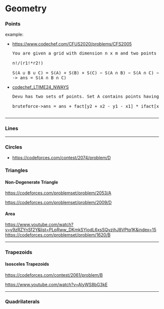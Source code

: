 # Geometry

### Points

example:

- https://www.codechef.com/CFUS2020/problems/CFS2005

  <pre>
  You are given a grid with dimension n x m and two points with coordinates X(x1,y1) and Y(x2,y2) . Your task is to find the number of ways in which one can go from point A(0,0)to point B(n,m) using the shortest possible path such that the shortest path neither passes through X nor through Y.
  
  n!/(r1!*r2!)
  
  S(A ∪ B ∪ C) = S(A) + S(B) + S(C) − S(A ∩ B) − S(A ∩ C) − S(B ∩ C) + S(A ∩ B ∩ C)
  -> ans = S(A ∩ B ∩ C)
  </pre>

- [codechef_LTIME24_NWAYS](codechef_LTIME24_NWAYS.cpp)

  <pre>
  Devu has two sets of points. Set A contains points having X co-ordinate 0 and Y co-ordinates varying from 1 to N(both inclusive). Set B contains points having X co-ordinate K and Y co-ordinates varying from 1 to N(both inclusive). Both sets contains N number of integral points. He wants to calculate the sum of number of ways to going to the each point of set B from the each point of set A . 
  
  bruteforce->ans = ans + fact[y2 + x2 - y1 - x1] * ifact[x2 - x1] * ifact[y2 - y1];
  
  </pre>

---

### Lines

---

### Circles

- https://codeforces.com/contest/2074/problem/D

### Triangles

#### Non-Degenerate Triangle

https://codeforces.com/problemset/problem/2053/A

https://codeforces.com/problemset/problem/2009/D

#### Area

https://www.youtube.com/watch?v=y9zRZYnSf2Y&list=PLpRww_DKmkSYiodL6xsSQyzjhJ8VPtq1K&index=15
https://codeforces.com/problemset/problem/1620/B

---

### Trapezoids

#### Isosceles Trapezoids

https://codeforces.com/contest/2061/problem/B

https://www.youtube.com/watch?v=AlyWS8bG3kE

---

### Quadrilaterals
